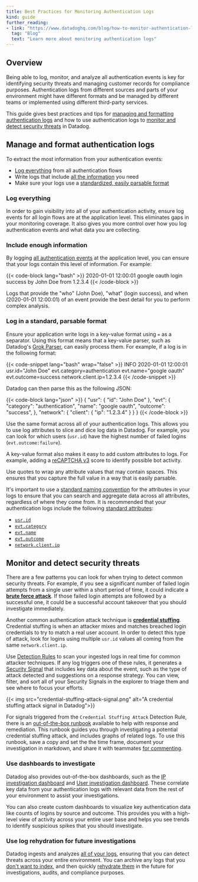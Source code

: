 ```yaml
---
title: Best Practices for Monitoring Authentication Logs
kind: guide
further_reading:
- link: "https://www.datadoghq.com/blog/how-to-monitor-authentication-logs/"
  tag: "Blog"
  text: "Learn more about monitoring authentication logs"
---
```


## Overview

Being able to log, monitor, and analyze all authentication events is key for identifying security threats and managing customer records for compliance purposes. Authentication logs from different sources and parts of your environment might have different formats and be managed by different teams or implemented using different third-party services.

This guide gives best practices and tips for [managing and formatting authentication logs](#manage-and-format-authentication-logs) and how to use authentication logs to [monitor and detect security threats](#monitor-and-detect-security-threats) in Datadog.

## Manage and format authentication logs

To extract the most information from your authentication events:

- [Log everything](#log-everything) from all authentication flows
- Write logs that include [all the information](#include-enough-information) you need
- Make sure your logs use a [standardized, easily parsable format](#log-in-a-standard-parsable-format)

### Log everything

In order to gain visibility into all of your authentication activity, ensure log events for all login flows are at the application level. This eliminates gaps in your monitoring coverage. It also gives you more control over how you log authentication events and what data you are collecting.

### Include enough information

By logging [all authentication events](#log-everything) at the application level, you can ensure that your logs contain this level of information. For example:

{{< code-block lang="bash" >}}
2020-01-01 12:00:01 google oauth login success by John Doe from 1.2.3.4
{{< /code-block >}}

Logs that provide the "who" (John Doe), "what" (login success), and when (2020-01-01 12:00:01) of an event provide the best detail for you to perform complex analysis.

### Log in a standard, parsable format

Ensure your application write logs in a key-value format using `=` as a separator. Using this format means that a key-value parser, such as Datadog's [Grok Parser][1], can easily process them. For example, if a log is in the following format:

{{< code-snippet lang="bash" wrap="false"  >}}
INFO 2020-01-01 12:00:01 usr.id="John Doe" evt.category=authentication evt.name="google oauth" evt.outcome=success network.client.ip=1.2.3.4
{{< /code-snippet >}}

Datadog can then parse this as the following JSON:

{{< code-block lang="json" >}}
{
  "usr": {
    "id": "John Doe"
  },
  "evt": {
    "category": "authentication",
    "name": "google oauth",
    "outcome": "success",
  },
  "network": {
    "client": {
      "ip": "1.2.3.4"
    }
  }
}
{{< /code-block >}}

Use the same format across all of your authentication logs. This allows you to use log attributes to slice and dice log data in Datadog. For example, you can look for which users (`usr.id`) have the highest number of failed logins (`evt.outcome:failure`).

A key-value format also makes it easy to add custom attributes to logs. For example, adding a [reCAPTCHA v3][2] score to identify possible bot activity.

Use quotes to wrap any attribute values that may contain spaces. This ensures that you capture the full value in a way that is easily parsable.

It's important to use a [standard naming convention][3] for the attributes in your logs to ensure that you can search and aggregate data across all attributes, regardless of where they come from. It is recommended that your authentication logs include the following [standard attributes][4]:

- [`usr.id`](#usrid)
- [`evt.category`](#evtcategory)
- [`evt.name`](#evtname)
- [`evt.outcome`](#evtoutcome)
- [`network.client.ip`](#networkclientip)

## Monitor and detect security threats

There are a few patterns you can look for when trying to detect common security threats. For example, if you see a significant number of failed login attempts from a single user within a short period of time, it could indicate a [**brute force attack**][5]. If those failed login attempts are followed by a successful one, it could be a successful account takeover that you should investigate immediately.

Another common authentication attack technique is [**credential stuffing**][6]. Credential stuffing is when an attacker mixes and matches breached login credentials to try to match a real user account. In order to detect this type of attack, look for logins using multiple `usr.id` values all coming from the same `network.client.ip`.

Use [Detection Rules][7] to scan your ingested logs in real time for common attacker techniques. If any log triggers one of these rules, it generates a [Security Signal][8] that includes key data about the event, such as the type of attack detected and suggestions on a response strategy. You can view, filter, and sort all of your Security Signals in the explorer to triage them and see where to focus your efforts.

{{< img src="credential-stuffing-attack-signal.png" alt="A credential stuffing attack signal in Datadog">}}

For signals triggered from the `Credential Stuffing Attack` Detection Rule, there is an [out-of-the-box runbook][9] available to help with response and remediation. This runbook guides you through investigating a potential credential stuffing attack, and includes graphs of related logs. To use this runbook, save a copy and set the the time frame, document your investigation in markdown, and share it with teammates [for commenting][10].

### Use dashboards to investigate

Datadog also provides out-of-the-box dashboards, such as the [IP investigation dashboard][11] and [User investigation dashboard][12]. These correlate key data from your authentication logs with relevant data from the rest of your environment to assist your investigations.

You can also create custom dashboards to visualize key authentication data like counts of logins by source and outcome. This provides you with a high-level view of activity across your entire user base and helps you see trends to identify suspicious spikes that you should investigate.

### Use log rehydration for future investigations

Datadog ingests and analyzes [all of your logs][13], ensuring that you can detect threats across your entire environment. You can archive any logs that you [don't want to index][14], and then quickly [rehydrate them][15] in the future for investigations, audits, and compliance purposes.

[1]: https://docs.datadoghq.com/logs/processing/parsing/?tab=matcher#key-value-or-logfmt
[2]: https://developers.google.com/recaptcha/docs/v3
[3]: https://www.datadoghq.com/blog/logs-standard-attributes/
[4]: https://docs.datadoghq.com/logs/processing/attributes_naming_convention/
[5]: https://app.datadoghq.com/security/configuration/rules?query=brute%20force%20attack&sort=rule
[6]: https://app.datadoghq.com/security/configuration/rules?query=credential%20stuffing%20attack&sort=rule
[7]: https://docs.datadoghq.com/security_monitoring/default_rules/
[8]: https://docs.datadoghq.com/security_monitoring/explorer
[9]: https://app.datadoghq.com/notebook/credentialstuffingrunbook
[10]: https://docs.datadoghq.com/notebooks/#commenting
[11]: https://app.datadoghq.com/screen/integration/security-monitoring-ip-investigation
[12]: https://app.datadoghq.com/screen/integration/security-monitoring-user-investigation
[13]: https://www.datadoghq.com/blog/logging-without-limits/
[14]: https://docs.datadoghq.com/logs/indexes/#exclusion-filters
[15]: https://www.datadoghq.com/blog/efficient-log-rehydration-with-datadog/
